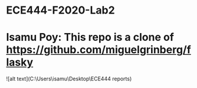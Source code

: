 # ECE444-F2020-Lab2
# Isamu Poy: This repo is a clone of https://github.com/miguelgrinberg/flasky
![alt text](C:\Users\isamu\Desktop\ECE444 reports)
